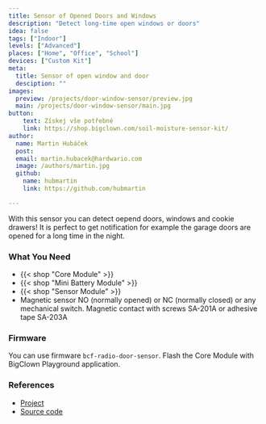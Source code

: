 ```yaml
---
title: Sensor of Opened Doors and Windows
description: "Detect long-time open windows or doors"
idea: false
tags: ["Indoor"]
levels: ["Advanced"]
places: ["Home", "Office", "School"]
devices: ["Custom Kit"]
meta:
  title: Sensor of open window and door
  desciption: ""
images:
  preview: /projects/door-window-sensor/preview.jpg
  main: /projects/door-window-sensor/main.jpg
button:
    text: Získej vše potřebné
    link: https://shop.bigclown.com/soil-moisture-sensor-kit/
author:
  name: Martin Hubáček
  post:
  email: martin.hubacek@hardwario.com
  image: /authors/martin.jpg
  github:
    name: hubmartin
    link: https://github.com/hubmartin

---
```


With this sensor you can detect oepend doors, windows and cookie drawers! It is perfect to get notification for example the garage doors are opened for a long time in the night.

### What You Need

* {{< shop "Core Module" >}}
* {{< shop "Mini Battery Module" >}}
* {{< shop "Sensor Module" >}}
* Magnetic sensor NO (normally opened) or NC (normally closed) or any mechanical switch. Magnetic contact with screws SA-201A or adhesive tape SA-203A

### Firmware

You can use firmware `bcf-radio-door-sensor`. Flash the Core Module with BigClown Playground application.

### References

* [Project](https://www.bigclown.com/doc/projects/radio-door-sensor/)
* [Source code](https://github.com/bigclownlabs/bcf-radio-door-sensor)
